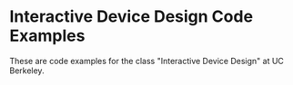 Interactive Device Design Code Examples
=====

These are code examples for the class "Interactive Device Design" at UC Berkeley.
